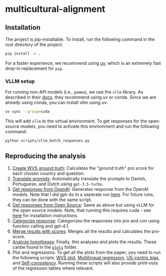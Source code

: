 # multicultural-alignment


## Installation 
The project is pip-installable. To install, run the following command in the root directory of the project:

```bash
pip install -e .
```

For a faster experience, we recommend using [uv](https://github.com/astral-sh/uv), which is an extremely fast drop-in replacement for `pip`.

### VLLM setup
For running non-API models (i.e., `gemma`), we use the `vllm` library. As described in their [docs](https://docs.vllm.ai/en/stable/getting_started/installation.html), they recommend using uv or conda. Since we are already using conda, you can install vllm using uv: 

```bash
uv sync --group=cuda
```


This will add `vllm` to the virtual environment. To get responses for the open-source models, you need to activate this environment and run the following command:

```bash
python scripts/vllm_batch_responses.py
```



## Reproducing the analysis

1. [Create WVS ground truth](./scripts/process_wvs.py): Calculates the "ground truth" pro score for each chosen country and question.
2. [Translate prompts](./scripts/translate_prompts.py): Automatically translate the prompts to Danish, Portuguese, and Dutch using `gpt-3.5-turbo`. 
3. [Get responses from OpenAI](./scripts/openai_batch_responses.py): Generates response from the OpenAI models. Note that I did gpt-4o in a seperate run [here](./scripts/gpt-4o_batch_responses.py). For future runs, they can be done with the same script.
4. [Get responses from Open Source](./scripts/vllm_batch_responses.py): Same as above but using vLLM for the open source models. Note, that running this requires cuda - see [here](#installation) for installation instructions.
5. [Categorize response](./scripts/batch_analyse_responses.py): Categorizes the responses into pro and con using function calling and gpt-4.1.
6. [Merge results with scores](./scripts/analyze_batch.py): Merges all the results and calculates the pro-score. 
7. [Analyze hypotheses](./scripts/analyse_hypotheses.py): Finally, this analyses and plots the results. These canbe found in the [`plots`](./plots/) folder. 
8. Plot and regressions: To get all the plots from the paper, you need to run the following scripts: [WVS plot](./scripts/plot_wvs_data.py), [Multilingual regression](./scripts/plot_multilingual_benchmarks.py), [US-centric bias](./scripts/plot_us_centric_bias.py), and [Self-consistency](./scripts/plot_consistency.py). Running these scripts will also provide print-outs of the regression tables where relevant. 